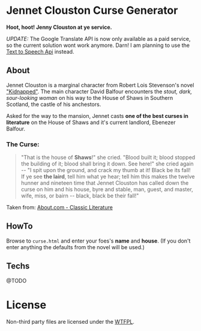 Jennet Clouston Curse Generator
===============================

**Hoot, hoot! Jenny Clouston at ye service.**

*UPDATE:*  The Google Translate API is now only available as a paid service, so the current solution wont work anymore. Darn!
I am planning to use the [Text to Speech Api](https://dvcs.w3.org/hg/speech-api/raw-file/tip/speechapi.html) instead.

About
-----

Jennet Clouston is a marginal character from Robert Lois Stevenson's novel ["Kidnapped"](http://en.wikipedia.org/wiki/Kidnapped_%28novel%29).
The main character David Balfour encounters the *stout, dark, sour-looking woman* on his way to the House of Shaws in Southern Scotland, the castle of his anchestors.

Asked for the way to the mansion, Jennet casts **one of the best curses in literature** on the House of Shaws and it's current landlord, Ebenezer Balfour.

### The Curse:

> "That is the house of **Shaws**!" she cried. "Blood built it; blood stopped the building of it; blood shall bring it down. See here!" she cried again -- "I spit upon the ground, and crack my thumb at it! Black be its fall! If ye see **the laird**, tell him what ye hear; tell him this makes the twelve hunner and nineteen time that Jennet Clouston has called down the curse on him and his house, byre and stable, man, guest, and master, wife, miss, or bairn -- black, black be their fall!"

Taken from: [About.com - Classic Literature](http://classiclit.about.com/library/bl-etexts/rlstevenson/bl-rlst-kid-2.htm)

HowTo
-----

Browse to `curse.html` and enter your foes's **name** and **house**. (If you don't enter anything the defaults from the novel will be used.)

Techs
----

@TODO

License
=======

Non-third party files are licensed under the [WTFPL](http://www.wtfpl.net/about/).
